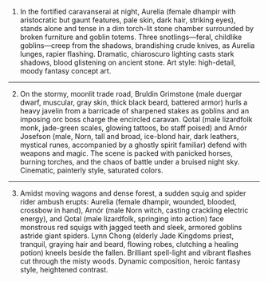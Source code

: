 1. In the fortified caravanserai at night, Aurelia (female dhampir with aristocratic but gaunt features, pale skin, dark hair, striking eyes), stands alone and tense in a dim torch-lit stone chamber surrounded by broken furniture and goblin totems. Three snotlings—feral, childlike goblins—creep from the shadows, brandishing crude knives, as Aurelia lunges, rapier flashing. Dramatic, chiaroscuro lighting casts stark shadows, blood glistening on ancient stone. Art style: high-detail, moody fantasy concept art.

---
2. On the stormy, moonlit trade road, Bruldin Grimstone (male duergar dwarf, muscular, gray skin, thick black beard, battered armor) hurls a heavy javelin from a barricade of sharpened stakes as goblins and an imposing orc boss charge the encircled caravan. Qotal (male lizardfolk monk, jade-green scales, glowing tattoos, bo staff poised) and Arnór Josefson (male, Norn, tall and broad, ice-blond hair, dark leathers, mystical runes, accompanied by a ghostly spirit familiar) defend with weapons and magic. The scene is packed with panicked horses, burning torches, and the chaos of battle under a bruised night sky. Cinematic, painterly style, saturated colors.

---
3. Amidst moving wagons and dense forest, a sudden squig and spider rider ambush erupts: Aurelia (female dhampir, wounded, blooded, crossbow in hand), Arnór (male Norn witch, casting crackling electric energy), and Qotal (male lizardfolk, springing into action) face monstrous red squigs with jagged teeth and sleek, armored goblins astride giant spiders. Lynn Chong (elderly Jade Kingdoms priest, tranquil, graying hair and beard, flowing robes, clutching a healing potion) kneels beside the fallen. Brilliant spell-light and vibrant flashes cut through the misty woods. Dynamic composition, heroic fantasy style, heightened contrast.